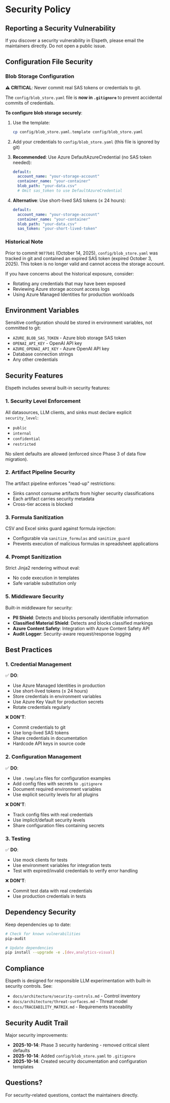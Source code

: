 # Security Policy

## Reporting a Security Vulnerability

If you discover a security vulnerability in Elspeth, please email the maintainers directly. Do not open a public issue.

## Configuration File Security

### Blob Storage Configuration

**⚠️ CRITICAL**: Never commit real SAS tokens or credentials to git.

The `config/blob_store.yaml` file is **now in `.gitignore`** to prevent accidental commits of credentials.

**To configure blob storage securely**:

1. Use the template:
   ```bash
   cp config/blob_store.yaml.template config/blob_store.yaml
   ```

2. Add your credentials to `config/blob_store.yaml` (this file is ignored by git)

3. **Recommended**: Use Azure DefaultAzureCredential (no SAS token needed):
   ```yaml
   default:
     account_name: "your-storage-account"
     container_name: "your-container"
     blob_path: "your-data.csv"
     # Omit sas_token to use DefaultAzureCredential
   ```

4. **Alternative**: Use short-lived SAS tokens (≤ 24 hours):
   ```yaml
   default:
     account_name: "your-storage-account"
     container_name: "your-container"
     blob_path: "your-data.csv"
     sas_token: "your-short-lived-token"
   ```

### Historical Note

Prior to commit `9077b01` (October 14, 2025), `config/blob_store.yaml` was tracked in git and contained an expired SAS token (expired October 3, 2025). This token is no longer valid and cannot access the storage account.

If you have concerns about the historical exposure, consider:
- Rotating any credentials that may have been exposed
- Reviewing Azure storage account access logs
- Using Azure Managed Identities for production workloads

## Environment Variables

Sensitive configuration should be stored in environment variables, not committed to git:

- `AZURE_BLOB_SAS_TOKEN` - Azure blob storage SAS token
- `OPENAI_API_KEY` - OpenAI API key
- `AZURE_OPENAI_API_KEY` - Azure OpenAI API key
- Database connection strings
- Any other credentials

## Security Features

Elspeth includes several built-in security features:

### 1. Security Level Enforcement

All datasources, LLM clients, and sinks must declare explicit `security_level`:
- `public`
- `internal`
- `confidential`
- `restricted`

No silent defaults are allowed (enforced since Phase 3 of data flow migration).

### 2. Artifact Pipeline Security

The artifact pipeline enforces "read-up" restrictions:
- Sinks cannot consume artifacts from higher security classifications
- Each artifact carries security metadata
- Cross-tier access is blocked

### 3. Formula Sanitization

CSV and Excel sinks guard against formula injection:
- Configurable via `sanitize_formulas` and `sanitize_guard`
- Prevents execution of malicious formulas in spreadsheet applications

### 4. Prompt Sanitization

Strict Jinja2 rendering without eval:
- No code execution in templates
- Safe variable substitution only

### 5. Middleware Security

Built-in middleware for security:
- **PII Shield**: Detects and blocks personally identifiable information
- **Classified Material Shield**: Detects and blocks classified markings
- **Azure Content Safety**: Integration with Azure Content Safety API
- **Audit Logger**: Security-aware request/response logging

## Best Practices

### 1. Credential Management

✅ **DO**:
- Use Azure Managed Identities in production
- Use short-lived tokens (≤ 24 hours)
- Store credentials in environment variables
- Use Azure Key Vault for production secrets
- Rotate credentials regularly

❌ **DON'T**:
- Commit credentials to git
- Use long-lived SAS tokens
- Share credentials in documentation
- Hardcode API keys in source code

### 2. Configuration Management

✅ **DO**:
- Use `.template` files for configuration examples
- Add config files with secrets to `.gitignore`
- Document required environment variables
- Use explicit security levels for all plugins

❌ **DON'T**:
- Track config files with real credentials
- Use implicit/default security levels
- Share configuration files containing secrets

### 3. Testing

✅ **DO**:
- Use mock clients for tests
- Use environment variables for integration tests
- Test with expired/invalid credentials to verify error handling

❌ **DON'T**:
- Commit test data with real credentials
- Use production credentials in tests

## Dependency Security

Keep dependencies up to date:

```bash
# Check for known vulnerabilities
pip-audit

# Update dependencies
pip install --upgrade -e .[dev,analytics-visual]
```

## Compliance

Elspeth is designed for responsible LLM experimentation with built-in security controls. See:

- `docs/architecture/security-controls.md` - Control inventory
- `docs/architecture/threat-surfaces.md` - Threat model
- `docs/TRACEABILITY_MATRIX.md` - Requirements traceability

## Security Audit Trail

Major security improvements:

- **2025-10-14**: Phase 3 security hardening - removed critical silent defaults
- **2025-10-14**: Added `config/blob_store.yaml` to `.gitignore`
- **2025-10-14**: Created security documentation and configuration templates

## Questions?

For security-related questions, contact the maintainers directly.
